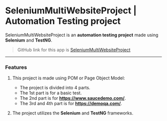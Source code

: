 # **SeleniumMultiWebsiteProject | Automation Testing project**

SeleniumMultiWebsiteProject is an **automation testing project** made using **Selenium** and **TestNG**.
> GitHub link for this app is [SeleniumMultiWebsiteProject](https://github.com/soumyadip-cy/SeleniumMultiWebsiteProject)

---

### Features

1. This project is made using POM or Page Object Model:
    - The project is divided into 4 parts.
    - The 1st part is for a basic test.
    - The 2nd part is for **https://www.saucedemo.com/**.
    - The 3rd and 4th part is for **https://demoqa.com/**.


2. The project utilizes the **Selenium** and **TestNG** frameworks.